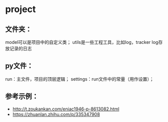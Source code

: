 
# project

## 文件夹：
model可以是项目中的自定义类；
utils是一些工程工具，比如log，tracker
log存放记录的日志
## py文件：
run：主文件，项目的顶层逻辑；
settings：run文件中的常量（用作设置）；

## 参考示例：
- http://t.zoukankan.com/eniac1946-p-8613082.html
- https://zhuanlan.zhihu.com/p/335347908